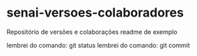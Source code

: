 # senai-versoes-colaboradores
Repositório de versões e colaborações
readme de exemplo

lembrei do comando: git status
lembrei do comando: git commit


